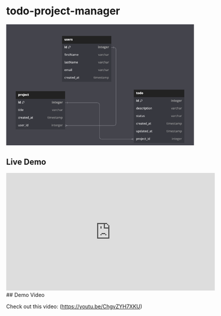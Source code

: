 # todo-project-manager
![Alt text](ToDo_DB_Design.png)

## Live Demo

<iframe width="560" height="315" src="https://www.youtube.com/embed/ChgvZYH7XKU" frameborder="0" allowfullscreen></iframe>
## Demo Video

Check out this video: (https://youtu.be/ChgvZYH7XKU)
